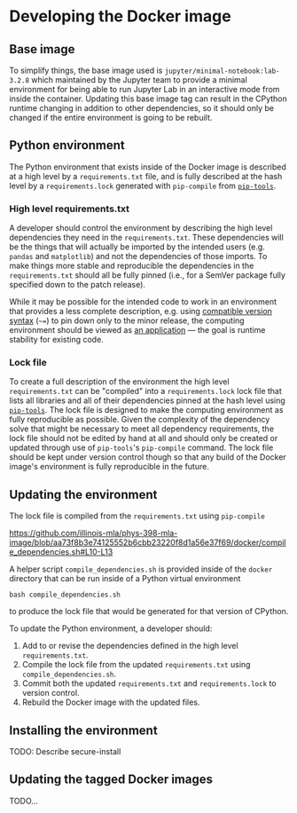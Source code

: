 # Developing the Docker image

## Base image

To simplify things, the base image used is `jupyter/minimal-notebook:lab-3.2.8` which maintained by the Jupyter team to provide a minimal environment for being able to run Jupyter Lab in an interactive mode from inside the container.
Updating this base image tag can result in the CPython runtime changing in addition to other dependencies, so it should only be changed if the entire environment is going to be rebuilt.

## Python environment

The Python environment that exists inside of the Docker image is described at a high level by a `requirements.txt` file, and is fully described at the hash level by a `requirements.lock` generated with `pip-compile` from [`pip-tools`][pip-tools].

### High level requirements.txt

A developer should control the environment by describing the high level dependencies they need in the `requirements.txt`.
These dependencies will be the things that will actually be imported by the intended users (e.g. `pandas` and `matplotlib`) and not the dependencies of those imports.
To make things more stable and reproducible the dependencies in the `requirements.txt` should all be fully pinned (i.e., for a SemVer package fully specified down to the patch release).

While it may be possible for the intended code to work in an environment that provides a less complete description, e.g. using [compatible version syntax][PEP 440] (`~=`) to pin down only to the minor release, the computing environment should be viewed as [an application][application vs library] &mdash; the goal is runtime stability for existing code.

### Lock file

To create a full description of the environment the high level `requirements.txt` can be "compiled" into a `requirements.lock` lock file that lists all libraries and all of their dependencies pinned at the hash level using [`pip-tools`][pip-tools].
The lock file is designed to make the computing environment as fully reproducible as possible. Given the complexity of the dependency solve that might be necessary to meet all dependency requirements, the lock file should not be edited by hand at all and should only be created or updated through use of `pip-tools`'s `pip-compile` command.
The lock file should be kept under version control though so that any build of the Docker image's environment is fully reproducible in the future.

## Updating the environment

The lock file is compiled from the `requirements.txt` using `pip-compile`

https://github.com/illinois-mla/phys-398-mla-image/blob/aa73f8b3e74125552b6cbb23220f8d1a56e37f69/docker/compile_dependencies.sh#L10-L13

A helper script `compile_dependencies.sh` is provided inside of the `docker` directory that can be run inside of a Python virtual environment

```console
bash compile_dependencies.sh
```

to produce the lock file that would be generated for that version of CPython.

To update the Python environment, a developer should:

1. Add to or revise the dependencies defined in the high level `requirements.txt`.
2. Compile the lock file from the updated `requirements.txt` using `compile_dependencies.sh`.
3. Commit both the updated `requirements.txt` and `requirements.lock` to version control.
4. Rebuild the Docker image with the updated files.

## Installing the environment

TODO: Describe secure-install

## Updating the tagged Docker images

TODO...

[pip-tools]: https://pip-tools.rtfd.io/
[PEP 440]: https://peps.python.org/pep-0440/
[application vs library]: https://iscinumpy.dev/post/app-vs-library/
